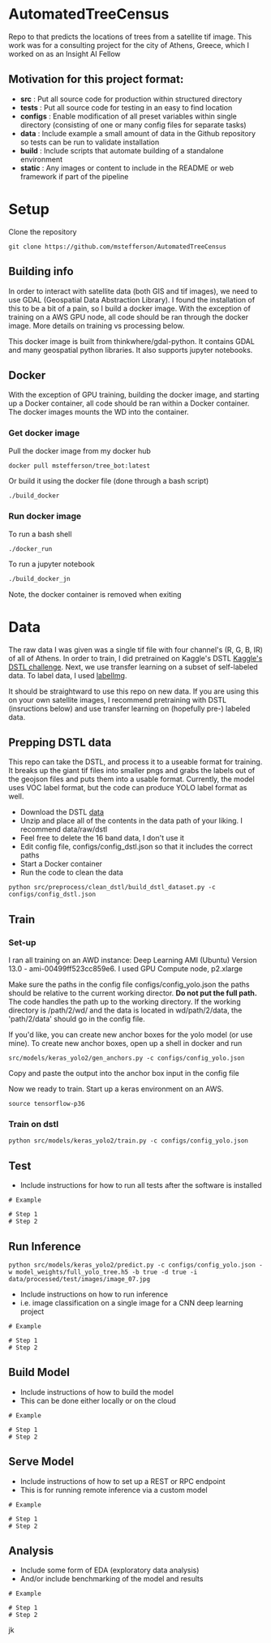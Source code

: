 # AutomatedTreeCensus
Repo to that predicts the locations of trees from a satellite tif image. This work was for a consulting project for the city of Athens, Greece, which I worked on as an Insight AI Fellow

## Motivation for this project format:
- **src** : Put all source code for production within structured directory
- **tests** : Put all source code for testing in an easy to find location
- **configs** : Enable modification of all preset variables within single directory (consisting of one or many config files for separate tasks)
- **data** : Include example a small amount of data in the Github repository so tests can be run to validate installation
- **build** : Include scripts that automate building of a standalone environment
- **static** : Any images or content to include in the README or web framework if part of the pipeline

# Setup
Clone the repository
```
git clone https://github.com/mstefferson/AutomatedTreeCensus
```

## Building info
In order to interact with satellite data (both GIS and tif images), we need to use GDAL (Geospatial Data Abstraction Library). I found the installation of this to be a bit of a pain, so I build a docker image. With the exception of training on a AWS GPU node, all code should be ran through the docker image. More details on training vs processing below.

This docker image is built from thinkwhere/gdal-python. It contains GDAL and many geospatial python libraries. It also supports jupyter notebooks. 

## Docker
With the exception of GPU training, building the docker image, and starting up a Docker container, all code should be ran within a Docker container. The docker images mounts the WD into the container.

### Get docker image
Pull the docker image from my docker hub

```
docker pull mstefferson/tree_bot:latest
```
Or build it using the docker file (done through a bash script)

``` bash
./build_docker
```
### Run docker image
To run a bash shell

```
./docker_run
```
To run a jupyter notebook

``` bash
./build_docker_jn
```

Note, the docker container is removed when exiting

# Data
The raw data I was given was a single tif file with four channel's (R, G, B, IR) of all of Athens. In order to train, I did pretrained on Kaggle's DSTL
[Kaggle's DSTL challenge](https://www.kaggle.com/c/dstl-satellite-imagery-feature-detection). Next, we use transfer learning on a subset of self-labeled data. To label data, I used [labelImg](https://github.com/tzutalin/labelImg). 

It should be straightward to use this repo on new data. If you are using this on your own satellite images, I recommend pretraining with DSTL (insructions below) and use transfer learning on (hopefully pre-) labeled data.

## Prepping DSTL data

This repo can take the DSTL, and process it to a useable format for training. It breaks up the giant tif files into smaller pngs and grabs the labels out of the geojson files and puts them into a usable format. Currently, the model uses VOC label format, but the code can produce YOLO label format as well. 

- Download the DSTL [data](https://www.kaggle.com/c/dstl-satellite-imagery-feature-detection/data)
- Unzip and place all of the contents in the data path of your liking. I recommend data/raw/dstl
- Feel free to delete the 16 band data, I don't use it
- Edit config file, configs/config_dstl.json so that it includes the correct paths
- Start a Docker container
- Run the code to clean the data
```
python src/preprocess/clean_dstl/build_dstl_dataset.py -c configs/config_dstl.json
```

## Train
### Set-up

I ran all training on an AWD instance: Deep Learning AMI (Ubuntu) Version 13.0 - ami-00499ff523cc859e6. I used GPU Compute node, p2.xlarge

Make sure the paths in the config file configs/config_yolo.json the paths should be relative to the current working director. **Do not put the full path.** The code handles the path up to the working directory. If the working directory is /path/2/wd/ and the data is located in wd/path/2/data, the 'path/2/data' should go in the config file.  

If you'd like, you can create new anchor boxes for the yolo model (or use mine). To
create new anchor boxes, open up a shell in docker and run
```
src/models/keras_yolo2/gen_anchors.py -c configs/config_yolo.json
```
Copy and paste the output into the anchor box input in the config file

Now we ready to train. Start up a keras environment on an AWS.
```
source tensorflow-p36
```

### Train on dstl

```
python src/models/keras_yolo2/train.py -c configs/config_yolo.json
```

## Test
- Include instructions for how to run all tests after the software is installed
```
# Example

# Step 1
# Step 2
```

## Run Inference
```
python src/models/keras_yolo2/predict.py -c configs/config_yolo.json -w model_weights/full_yolo_tree.h5 -b true -d true -i data/processed/test/images/image_07.jpg 
```
- Include instructions on how to run inference
- i.e. image classification on a single image for a CNN deep learning project
```
# Example

# Step 1
# Step 2
```

## Build Model
- Include instructions of how to build the model
- This can be done either locally or on the cloud
```
# Example

# Step 1
# Step 2
```

## Serve Model
- Include instructions of how to set up a REST or RPC endpoint 
- This is for running remote inference via a custom model
```
# Example

# Step 1
# Step 2
```

## Analysis
- Include some form of EDA (exploratory data analysis)
- And/or include benchmarking of the model and results
```
# Example

# Step 1
# Step 2
```
jk
